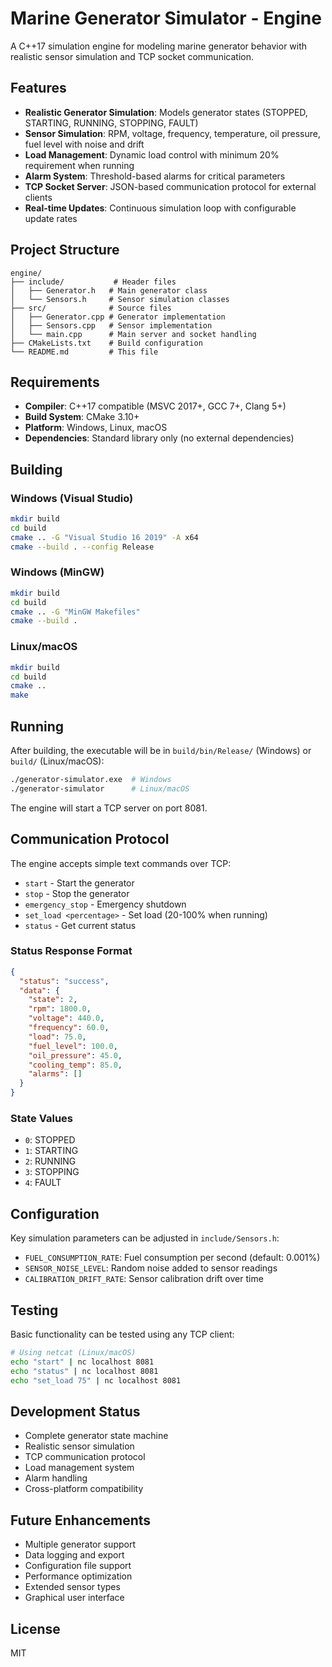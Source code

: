 # Marine Generator Simulator - Engine

A C++17 simulation engine for modeling marine generator behavior with realistic sensor simulation and TCP socket communication.

## Features

- **Realistic Generator Simulation**: Models generator states (STOPPED, STARTING, RUNNING, STOPPING, FAULT)
- **Sensor Simulation**: RPM, voltage, frequency, temperature, oil pressure, fuel level with noise and drift
- **Load Management**: Dynamic load control with minimum 20% requirement when running
- **Alarm System**: Threshold-based alarms for critical parameters
- **TCP Socket Server**: JSON-based communication protocol for external clients
- **Real-time Updates**: Continuous simulation loop with configurable update rates

## Project Structure

```
engine/
├── include/           # Header files
│   ├── Generator.h   # Main generator class
│   └── Sensors.h     # Sensor simulation classes
├── src/              # Source files
│   ├── Generator.cpp # Generator implementation
│   ├── Sensors.cpp   # Sensor implementation
│   └── main.cpp      # Main server and socket handling
├── CMakeLists.txt    # Build configuration
└── README.md         # This file
```

## Requirements

- **Compiler**: C++17 compatible (MSVC 2017+, GCC 7+, Clang 5+)
- **Build System**: CMake 3.10+
- **Platform**: Windows, Linux, macOS
- **Dependencies**: Standard library only (no external dependencies)

## Building

### Windows (Visual Studio)
```bash
mkdir build
cd build
cmake .. -G "Visual Studio 16 2019" -A x64
cmake --build . --config Release
```

### Windows (MinGW)
```bash
mkdir build
cd build
cmake .. -G "MinGW Makefiles"
cmake --build .
```

### Linux/macOS
```bash
mkdir build
cd build
cmake ..
make
```

## Running

After building, the executable will be in `build/bin/Release/` (Windows) or `build/` (Linux/macOS):

```bash
./generator-simulator.exe  # Windows
./generator-simulator      # Linux/macOS
```

The engine will start a TCP server on port 8081.

## Communication Protocol

The engine accepts simple text commands over TCP:

- `start` - Start the generator
- `stop` - Stop the generator
- `emergency_stop` - Emergency shutdown
- `set_load <percentage>` - Set load (20-100% when running)
- `status` - Get current status

### Status Response Format

```json
{
  "status": "success",
  "data": {
    "state": 2,
    "rpm": 1800.0,
    "voltage": 440.0,
    "frequency": 60.0,
    "load": 75.0,
    "fuel_level": 100.0,
    "oil_pressure": 45.0,
    "cooling_temp": 85.0,
    "alarms": []
  }
}
```

### State Values
- `0`: STOPPED
- `1`: STARTING
- `2`: RUNNING
- `3`: STOPPING
- `4`: FAULT

## Configuration

Key simulation parameters can be adjusted in `include/Sensors.h`:

- `FUEL_CONSUMPTION_RATE`: Fuel consumption per second (default: 0.001%)
- `SENSOR_NOISE_LEVEL`: Random noise added to sensor readings
- `CALIBRATION_DRIFT_RATE`: Sensor calibration drift over time

## Testing

Basic functionality can be tested using any TCP client:

```bash
# Using netcat (Linux/macOS)
echo "start" | nc localhost 8081
echo "status" | nc localhost 8081
echo "set_load 75" | nc localhost 8081
```

## Development Status

- Complete generator state machine
- Realistic sensor simulation
- TCP communication protocol
- Load management system
- Alarm handling
- Cross-platform compatibility

## Future Enhancements

- Multiple generator support
- Data logging and export
- Configuration file support
- Performance optimization
- Extended sensor types
- Graphical user interface

## License

MIT
